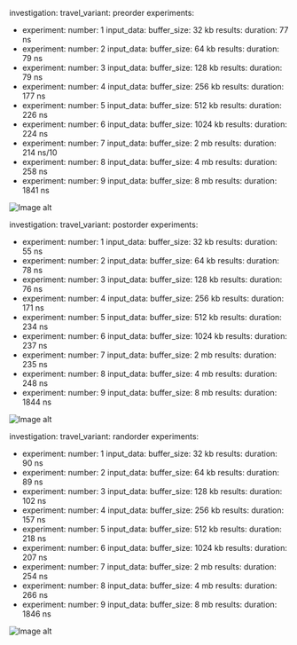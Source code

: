 
investigation: 
travel_variant: preorder
  experiments: 
- experiment: 
    number: 1
    input_data: 
      buffer_size: 32 kb
    results: 
      duration: 77 ns
- experiment: 
    number: 2
    input_data: 
      buffer_size: 64 kb
    results: 
      duration: 79 ns
- experiment: 
    number: 3
    input_data: 
      buffer_size: 128 kb
    results: 
      duration: 79 ns
- experiment: 
    number: 4
    input_data: 
      buffer_size: 256 kb
    results: 
      duration: 177 ns
- experiment: 
    number: 5
    input_data: 
      buffer_size: 512 kb
    results: 
      duration: 226 ns
- experiment: 
    number: 6
    input_data: 
      buffer_size: 1024 kb
    results: 
      duration: 224 ns
- experiment: 
    number: 7
    input_data: 
      buffer_size: 2 mb
    results: 
      duration: 214 ns/10
- experiment: 
    number: 8
    input_data: 
      buffer_size: 4 mb
    results: 
      duration: 258 ns
- experiment: 
    number: 9
    input_data: 
      buffer_size: 8 mb
    results: 
      duration: 1841 ns


![Image alt](https://github.com/bmstu-iu8-35-cpp-2019/lab-02-cache-Alexsun8/edit/lab2.0/images/preorder.png)


investigation: 
travel_variant: postorder
  experiments: 
- experiment: 
    number: 1
    input_data: 
      buffer_size: 32 kb
    results: 
      duration: 55 ns
- experiment: 
    number: 2
    input_data: 
      buffer_size: 64 kb
    results: 
      duration: 78 ns
- experiment: 
    number: 3
    input_data: 
      buffer_size: 128 kb
    results: 
      duration: 76 ns
- experiment: 
    number: 4
    input_data: 
      buffer_size: 256 kb
    results: 
      duration: 171 ns
- experiment: 
    number: 5
    input_data: 
      buffer_size: 512 kb
    results: 
      duration: 234 ns
- experiment: 
    number: 6
    input_data: 
      buffer_size: 1024 kb
    results: 
      duration: 237 ns
- experiment: 
    number: 7
    input_data: 
      buffer_size: 2 mb
    results: 
      duration: 235 ns
- experiment: 
    number: 8
    input_data: 
      buffer_size: 4 mb
    results: 
      duration: 248 ns
- experiment: 
    number: 9
    input_data: 
      buffer_size: 8 mb
    results: 
      duration: 1844 ns

![Image alt](https://github.com/bmstu-iu8-35-cpp-2019/lab-02-cache-Alexsun8/edit/lab2.0/images/postorder.png)


investigation: 
travel_variant: randorder
  experiments: 
- experiment: 
    number: 1
    input_data: 
      buffer_size: 32 kb
    results: 
      duration: 90 ns
- experiment: 
    number: 2
    input_data: 
      buffer_size: 64 kb
    results: 
      duration: 89 ns
- experiment: 
    number: 3
    input_data: 
      buffer_size: 128 kb
    results: 
      duration: 102 ns
- experiment: 
    number: 4
    input_data: 
      buffer_size: 256 kb
    results: 
      duration: 157 ns
- experiment: 
    number: 5
    input_data: 
      buffer_size: 512 kb
    results: 
      duration: 218 ns
- experiment: 
    number: 6
    input_data: 
      buffer_size: 1024 kb
    results: 
      duration: 207 ns
- experiment: 
    number: 7
    input_data: 
      buffer_size: 2 mb
    results: 
      duration: 254 ns
- experiment: 
    number: 8
    input_data: 
      buffer_size: 4 mb
    results: 
      duration: 266 ns
- experiment: 
    number: 9
    input_data: 
      buffer_size: 8 mb
    results: 
      duration: 1846 ns

![Image alt](https://github.com/bmstu-iu8-35-cpp-2019/lab-02-cache-Alexsun8/edit/lab2.0/images/randorder.png)
